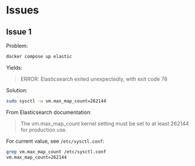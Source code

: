 # Issues

## Issue 1
Problem:
```bash
docker compose up elastic
```

Yields:
> ERROR: Elasticsearch exited unexpectedly, with exit code 78

Solution:
```bash
sudo sysctl -w vm.max_map_count=262144
```

From Elasticsearch documentation:
> The vm.max_map_count kernel setting must be set to at least 262144 for production use.

For current value, see `/etc/sysctl.conf`:
```bash
grep vm.max_map_count /etc/sysctl.conf
vm.max_map_count=262144
```